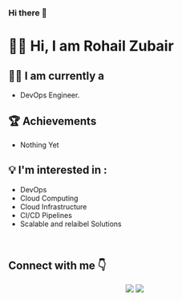 ### Hi there 👋

<!--
**Rohail-Zubair/Rohail-Zubair** is a ✨ _special_ ✨ repository because its `README.md` (this file) appears on your GitHub profile.

Here are some ideas to get you started:

- 🔭 I’m currently working on ...
- 🌱 I’m currently learning ...
- 👯 I’m looking to collaborate on ...
- 🤔 I’m looking for help with ...
- 💬 Ask me about ...
- 📫 How to reach me: ...
- 😄 Pronouns: ...
- ⚡ Fun fact: ...
-->

# 🙋‍♂️ Hi, I am <b>Rohail Zubair</b>

## 👩‍💻 I am currently a

- DevOps Engineer.


## 🏆 Achievements

- Nothing Yet 




## 💡 <b>I'm interested in :</b>
<ul>
  <li> DevOps</li>
  <li> Cloud Computing</li>
  <li> Cloud Infrastructure</li>
  <li> CI/CD Pipelines</li>
  <li> Scalable and relaibel Solutions</li>
  
</ul>

</br>

## Connect with me 👇

  <p align="center">
  <a href="https://www.linkedin.com/in/rohail-zubair/"><img src= "https://img.shields.io/endpoint?color=blue&label=LinkedIn&logo=linkedIn&logoColor=white&url=https%3A%2F%2Fmocki.io%2Fv1%2Ff86032c9-302f-4ace-8ae2-d6674b5ced2c"/></a>
  <a href="mailto:rohailzubair263@gmail.com"><img src="https://img.shields.io/endpoint?color=red&label=Gmail&logo=gmail&logoColor=white&url=https%3A%2F%2Fmocki.io%2Fv1%2Ff86032c9-302f-4ace-8ae2-d6674b5ced2c"/></a>
  
